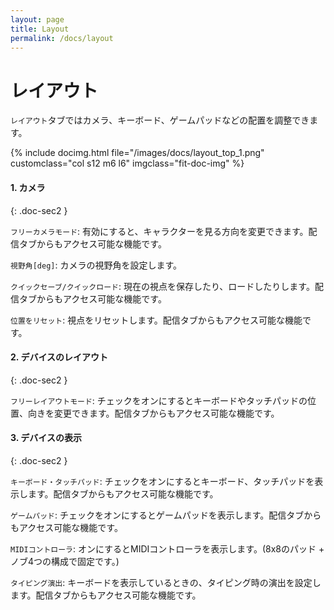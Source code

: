 ```yaml
---
layout: page
title: Layout
permalink: /docs/layout
---
```


# レイアウト

`レイアウト`タブではカメラ、キーボード、ゲームパッドなどの配置を調整できます。

<div class="row">
{% include docimg.html file="/images/docs/layout_top_1.png" customclass="col s12 m6 l6" imgclass="fit-doc-img" %}
</div>


#### 1. カメラ
{: .doc-sec2 }

`フリーカメラモード`: 有効にすると、キャラクターを見る方向を変更できます。配信タブからもアクセス可能な機能です。

`視野角[deg]`: カメラの視野角を設定します。

`クイックセーブ/クイックロード`: 現在の視点を保存したり、ロードしたりします。配信タブからもアクセス可能な機能です。

`位置をリセット`: 視点をリセットします。配信タブからもアクセス可能な機能です。


#### 2. デバイスのレイアウト
{: .doc-sec2 }

`フリーレイアウトモード`: チェックをオンにするとキーボードやタッチパッドの位置、向きを変更できます。配信タブからもアクセス可能な機能です。


#### 3. デバイスの表示
{: .doc-sec2 }

`キーボード・タッチパッド`: チェックをオンにするとキーボード、タッチパッドを表示します。配信タブからもアクセス可能な機能です。

`ゲームパッド`: チェックをオンにするとゲームパッドを表示します。配信タブからもアクセス可能な機能です。

`MIDIコントローラ`: オンにするとMIDIコントローラを表示します。(8x8のパッド + ノブ4つの構成で固定です。)

`タイピング演出`: キーボードを表示しているときの、タイピング時の演出を設定します。配信タブからもアクセス可能な機能です。
